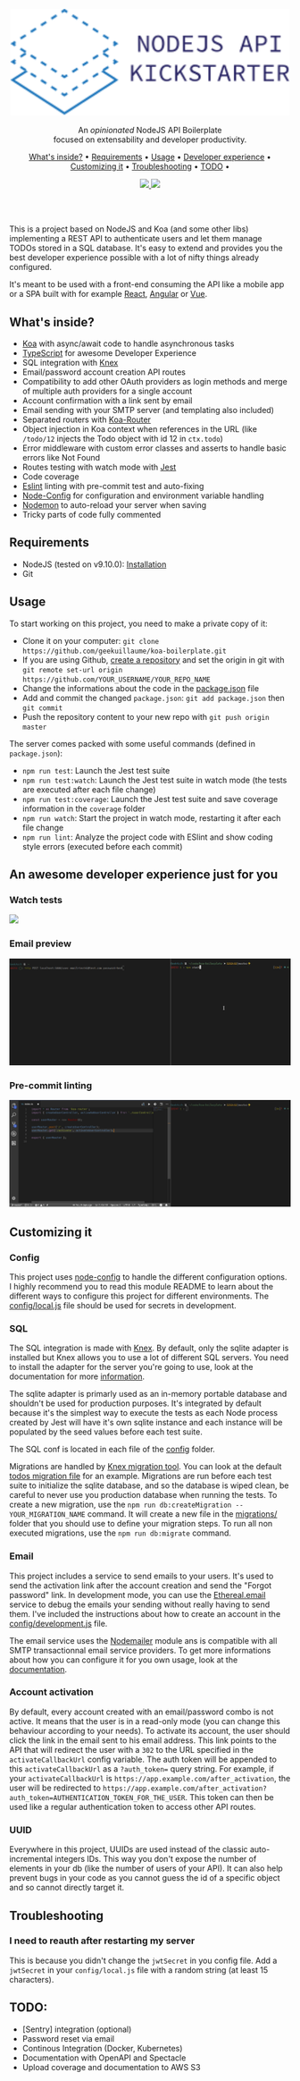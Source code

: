 <p align="center">
  <img src="./misc/logo.svg" width="500" />
</p>

<p align="center">
  An <em>opinionated</em> NodeJS API Boilerplate<br/>
  focused on extensability and developer productivity.
</p>

<p align="center">
  <a href="#whatsinside">What's inside?</a> •
  <a href="#requirements">Requirements</a> •
  <a href="#usage">Usage</a> •
  <a href="#an-awesome-developer-experience-just-for-you">Developer experience</a> •
  <a href="#customizing-it">Customizing it</a> •
  <a href="#troubleshooting">Troubleshooting</a> •
  <a href="#todo">TODO</a> •
</p>

<p align="center">
  <a href="https://circleci.com/gh/geekuillaume/nodejs-api-kickstarter">
    <img src="https://img.shields.io/circleci/project/github/geekuillaume/nodejs-api-kickstarter.svg">
  </a>
  <!-- <a href="./package.json">
    <img src="https://img.shields.io/npm/v/permit.svg?maxAge=300&label=version&colorB=007ec6&maxAge=300">
  </a> -->
  <a href="./LICENSE.md">
    <img src="https://img.shields.io/github/license/geekuillaume/nodejs-api-kickstarter.svg">
  </a>
</p>

<br/>
<br/>

This is a project based on NodeJS and Koa (and some other libs) implementing a REST API to authenticate users and let them manage TODOs stored in a SQL database. It's easy to extend and provides you the best developer experience possible with a lot of nifty things already configured.

It's meant to be used with a front-end consuming the API like a mobile app or a SPA built with for example [React](https://reactjs.org/), [Angular](https://angular.io/) or [Vue](https://vuejs.org/index.html).

## What's inside?

- [Koa](http://koajs.com/) with async/await code to handle asynchronous tasks
- [TypeScript](http://www.typescriptlang.org/) for awesome Developer Experience
- SQL integration with [Knex](http://knexjs.org/)
- Email/password account creation API routes
- Compatibility to add other OAuth providers as login methods and merge of multiple auth providers for a single account
- Account confirmation with a link sent by email
- Email sending with your SMTP server (and templating also included)
- Separated routers with [Koa-Router](https://github.com/alexmingoia/koa-router)
- Object injection in Koa context when references in the URL (like `/todo/12` injects the Todo object with id 12 in `ctx.todo`)
- Error middleware with custom error classes and asserts to handle basic errors like Not Found
- Routes testing with watch mode with [Jest](https://facebook.github.io/jest/)
- Code coverage
- [Eslint](https://eslint.org/) linting with pre-commit test and auto-fixing
- [Node-Config](https://github.com/lorenwest/node-config) for configuration and environment variable handling
- [Nodemon](https://github.com/remy/nodemon) to auto-reload your server when saving
- Tricky parts of code fully commented

## Requirements

- NodeJS (tested on v9.10.0): [Installation](https://nodejs.org/en/download/package-manager/)
- Git

## Usage

To start working on this project, you need to make a private copy of it:

- Clone it on your computer: `git clone https://github.com/geekuillaume/koa-boilerplate.git`
- If you are using Github, [create a repository](https://github.com/new) and set the origin in git with `git remote set-url origin https://github.com/YOUR_USERNAME/YOUR_REPO_NAME`
- Change the informations about the code in the [package.json](package.json) file
- Add and commit the changed `package.json`: `git add package.json` then `git commit`
- Push the repository content to your new repo with `git push origin master`

The server comes packed with some useful commands (defined in `package.json`):

- `npm run test`: Launch the Jest test suite
- `npm run test:watch`: Launch the Jest test suite in watch mode (the tests are executed after each file change)
- `npm run test:coverage`: Launch the Jest test suite and save coverage information in the `coverage` folder
- `npm run watch`: Start the project in watch mode, restarting it after each file change
- `npm run lint`: Analyze the project code with ESlint and show coding style errors (executed before each commit)

## An awesome developer experience just for you


### Watch tests

<img src="./misc/watch_tests.gif">

### Email preview

<img src="./misc/email_preview.gif">

### Pre-commit linting

<img src="./misc/precommit_eslint.gif">


## Customizing it

### Config

This project uses [node-config](https://github.com/lorenwest/node-config) to handle the different configuration options. I highly recommend you to read this module README to learn about the different ways to configure this project for different environments. The [config/local.js](config/local.js) file should be used for secrets in development.

### SQL

The SQL integration is made with [Knex](http://knexjs.org/). By default, only the sqlite adapter is installed but Knex allows you to use a lot of different SQL servers. You need to install the adapter for the server you're going to use, look at the documentation for more [information](http://knexjs.org/#Installation-node).

The sqlite adapter is primarly used as an in-memory portable database and shouldn't be used for production purposes. It's integrated by default because it's the simplest way to execute the tests as each Node process created by Jest will have it's own sqlite instance and each instance will be populated by the seed values before each test suite.

The SQL conf is located in each file of the [config](config) folder.

Migrations are handled by [Knex migration tool](http://knexjs.org/#Migrations). You can look at the default [todos migration file](migrations/20180327160540_todos.ts) for an example. Migrations are run before each test suite to initialize the sqlite database, and so the database is wiped clean, be careful to never use you production database when running the tests. To create a new migration, use the `npm run db:createMigration -- YOUR_MIGRATION_NAME` command. It will create a new file in the [migrations/](migrations) folder that you should use to define your migration steps. To run all non executed migrations, use the `npm run db:migrate` command.

### Email

This project includes a service to send emails to your users. It's used to send the activation link after the account creation and send the "Forgot password" link. In development mode, you can use the [Ethereal.email](https://ethereal.email) service to debug the emails your sending without really having to send them. I've included the instructions about how to create an account in the [config/development.js](config/development.js) file.

The email service uses the [Nodemailer](https://nodemailer.com/about/) module ans is compatible with all SMTP transactionnal email service providers. To get more informations about how you can configure it for you own usage, look at the [documentation](https://nodemailer.com/smtp/).

### Account activation

By default, every account created with an email/password combo is not active. It means that the user is in a read-only mode (you can change this behaviour according to your needs). To activate its account, the user should click the link in the email sent to his email address. This link points to the API that will redirect the user with a `302` to the URL specified in the `activateCallbackUrl` config variable. The auth token will be appended to this `activateCallbackUrl` as a `?auth_token=` query string. For example, if your `activateCallbackUrl` is `https://app.example.com/after_activation`, the user will be redirected to `https://app.example.com/after_activation?auth_token=AUTHENTICATION_TOKEN_FOR_THE_USER`. This token can then be used like a regular authentication token to access other API routes.

### UUID

Everywhere in this project, UUIDs are used instead of the classic auto-incremental integers IDs. This way you don't expose the number of elements in your db (like the number of users of your API). It can also help prevent bugs in your code as you cannot guess the id of a specific object and so cannot directly target it.

## Troubleshooting

### I need to reauth after restarting my server

This is because you didn't change the `jwtSecret` in you config file. Add a `jwtSecret` in your `config/local.js` file with a random string (at least 15 characters).

## TODO:

- [Sentry] integration (optional)
- Password reset via email
- Continous Integration (Docker, Kubernetes)
- Documentation with OpenAPI and Spectacle
- Upload coverage and documentation to AWS S3
